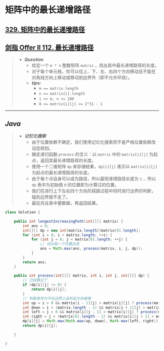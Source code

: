 # 矩阵中的最长递增路径

## [329. 矩阵中的最长递增路径](https://leetcode.cn/problems/longest-increasing-path-in-a-matrix/)

## [剑指 Offer II 112. 最长递增路径](https://leetcode.cn/problems/fpTFWP/)

> - ***Question***
>   - 给定一个 `m * n` 整数矩阵 `matrix` ，找出其中最长递增路径的长度。
>   - 对于每个单元格，你可以往上、下、左、右四个方向移动且不能在对角线方向上移动或移动到边界外（即不允许环绕）。
>   - ***tips:***
>     - `m == matrix.length`
>     - `n == matrix[i].length`
>     - `1 <= m, n <= 200`
>     - `0 <= matrix[i][j] <= 2^31 - 1`

---

## *Java*

> - ***记忆化搜索***
>   - 由于位置依赖不确定，我们使用记忆化搜索而不是严格位置依赖改动态规划。
>   - 确定递归函数 `process` 的含义：以 `matrix` 中的 `matrix[i][j]` 为起点，返回其最长递增路径的长度。
>   - 使用一个二维矩阵 `dp` 来存储结果，`dp[i][j]` 表示以 `matrix[i][j]` 为起点的最长递增路径的长度。
>   - 由于每个点自身可以成为路径，所以最短递增路径长度为 `1` ，所以 `dp` 表中为初始值 `0` 的位置即为计算过的位置。
>   - 我们在进行上下左右四个方向的探路过程中同时进行边界的判断，碰到边界就不走了。
>   - 最后先往表中塞数据，再返回结果。

```java
class Solution {
    
    public int longestIncreasingPath(int[][] matrix) {
        int ans = 0;
        int[][] dp = new int[matrix.length][matrix[0].length];
        for (int i = 0; i < matrix.length; ++i) {
            for (int j = 0; j < matrix[0].length; ++j) {
                // 试从每一个位置出发
                ans = Math.max(ans, process(matrix, i, j, dp));
            }
        }
        return ans;
    }
    
    public int process(int[][] matrix, int i, int j, int[][] dp) {
        // 已经算过了
        if (dp[i][j] != 0) {
            return dp[i][j];
        }
        // 判断条件为不在边界上且所走方向递增
        int up = i > 0 && matrix[i - 1][j] > matrix[i][j] ? process(matrix, i - 1, j, dp) : 0;
        int down = i < (matrix.length - 1) && matrix[i + 1][j] > matrix[i][j] ? process(matrix, i + 1, j, dp) : 0;
        int left = j > 0 && matrix[i][j - 1] > matrix[i][j] ? process(matrix, i, j - 1, dp) : 0;
        int right = j < (matrix[0].length - 1) && matrix[i][j + 1] > matrix[i][j] ? process(matrix, i, j + 1, dp) : 0;
        dp[i][j] = Math.max(Math.max(up, down), Math.max(left, right)) + 1;
        return dp[i][j];
        
    }
    
}
```
